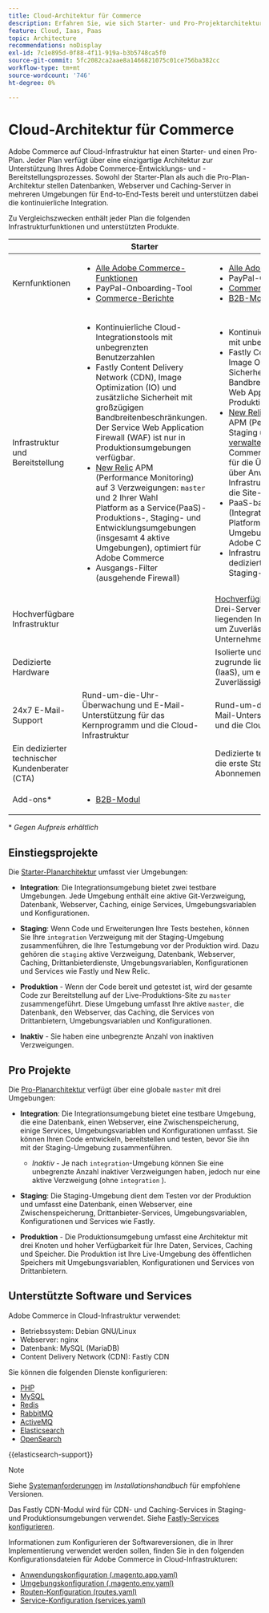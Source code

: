 ```yaml
---
title: Cloud-Architektur für Commerce
description: Erfahren Sie, wie sich Starter- und Pro-Projektarchitekturen bei Commerce in der Cloud-Infrastruktur unterscheiden.
feature: Cloud, Iaas, Paas
topic: Architecture
recommendations: noDisplay
exl-id: 7c1e895d-0f88-4f11-919a-b3b5748ca5f0
source-git-commit: 5fc2082ca2aae8a1466821075c01ce756ba382cc
workflow-type: tm+mt
source-wordcount: '746'
ht-degree: 0%

---
```


# Cloud-Architektur für Commerce

Adobe Commerce auf Cloud-Infrastruktur hat einen Starter- und einen Pro-Plan. Jeder Plan verfügt über eine einzigartige Architektur zur Unterstützung Ihres Adobe Commerce-Entwicklungs- und -Bereitstellungsprozesses. Sowohl der Starter-Plan als auch die Pro-Plan-Architektur stellen Datenbanken, Webserver und Caching-Server in mehreren Umgebungen für End-to-End-Tests bereit und unterstützen dabei die kontinuierliche Integration.

Zu Vergleichszwecken enthält jeder Plan die folgenden Infrastrukturfunktionen und unterstützten Produkte.

|          | Starter | Profi |
| -------- | --------------------| ------------------ |
| Kernfunktionen | <ul><li>[Alle Adobe Commerce-Funktionen](https://experienceleague.adobe.com/docs/commerce-operations/release/features.html?lang=de)</li><li>PayPal-Onboarding-Tool</li><li>[Commerce-Berichte](https://business.adobe.com/de/products/magento/business-intelligence.html?_ga=2.85288604.442698376.1665067470-1322106587.1655147209)</li></ul> | <ul><li>[Alle Adobe Commerce-Funktionen](https://experienceleague.adobe.com/docs/commerce-operations/release/features.html?lang=de)</li><li>PayPal-Onboarding-Tool</li><li>[Commerce-Berichte](https://business.adobe.com/de/products/magento/business-intelligence.html?_ga=2.85288604.442698376.1665067470-1322106587.1655147209)</li><li>[B2B-Modul](https://business.adobe.com/de/products/magento/b2b-ecommerce.html?_ga=2.105948422.442698376.1665067470-1322106587.1655147209)</li></ul> |
| Infrastruktur und Bereitstellung | <ul><li>Kontinuierliche Cloud-Integrationstools mit unbegrenzten Benutzerzahlen</li><li>Fastly Content Delivery Network (CDN), Image Optimization (IO) und zusätzliche Sicherheit mit großzügigen Bandbreitenbeschränkungen. Der Service Web Application Firewall (WAF) ist nur in Produktionsumgebungen verfügbar.</li><li>[New Relic](../monitor/new-relic-service.md) APM (Performance Monitoring) auf 3 Verzweigungen: `master` und 2 Ihrer Wahl<br>Platform as a Service(PaaS)-Produktions-, Staging- und Entwicklungsumgebungen (insgesamt 4 aktive Umgebungen), optimiert für Adobe Commerce</li><li>Ausgangs-Filter (ausgehende Firewall)</li></ul> | <ul><li>Kontinuierliche Cloud-Integrationstools mit unbegrenzten Benutzerzahlen</li><li>Fastly Content Delivery Network (CDN), Image Optimization (IO) und zusätzliche Sicherheit mit großzügigen Bandbreitenbeschränkungen. Der Service Web Application Firewall (WAF) ist nur in Produktionsumgebungen verfügbar.</li><li>[New Relic](../monitor/new-relic-service.md) Produktionsinfrastruktur + APM (Performance Monitoring) für Staging und Produktion. Die [Richtlinie für verwaltete Warnhinweise](../monitor/investigate-performance.md#monitor-performance-with-managed-alerts) für Adobe Commerce implementiert Best Practices für die Überwachung, um Sie proaktiv über Anwendungs- und Infrastrukturprobleme zu informieren, die die Site-Leistung beeinträchtigen.</li><li>PaaS-basierte (Integrations[Entwicklungs-)Umgebungen &#x200B;](pro-architecture.md#integration-environment) Platform as a Service (2 aktive Umgebungen insgesamt), optimiert für Adobe Commerce</li><li>Infrastructure as a Service (IaaS) - dedizierte virtuelle Infrastruktur für Staging- und Produktionsumgebungen</li></ul> |
| Hochverfügbare Infrastruktur | | [Hochverfügbarkeitsarchitektur](pro-architecture.md#redundant-hardware) mit einem Drei-Server-Setup in der zugrunde liegenden Infrastructure as a Service (IaaS), um Zuverlässigkeit und Verfügbarkeit auf Unternehmensniveau zu bieten |
| Dedizierte Hardware | | Isolierte und dedizierte Hardware in der zugrunde liegenden Infrastruktur als Service (IaaS), um ein noch höheres Maß an Zuverlässigkeit und Verfügbarkeit zu bieten |
| 24x7 E-Mail-Support | Rund-um-die-Uhr-Überwachung und E-Mail-Unterstützung für das Kernprogramm und die Cloud-Infrastruktur | Rund-um-die-Uhr-Überwachung und E-Mail-Unterstützung für das Kernprogramm und die Cloud-Infrastruktur |
| Ein dedizierter technischer Kundenberater (CTA) | | Dedizierte technische Kontoverwaltung für die erste Startzeit, beginnend mit Ihrem Abonnement bis zum ersten Start Ihrer Site |
| Add-ons\* | <ul><li>[B2B-Modul](https://business.adobe.com/de/products/magento/b2b-ecommerce.html)</li></ul> |

\* _Gegen Aufpreis erhältlich_

## Einstiegsprojekte

Die [Starter-Planarchitektur](starter-architecture.md) umfasst vier Umgebungen:

- **Integration**: Die Integrationsumgebung bietet zwei testbare Umgebungen. Jede Umgebung enthält eine aktive Git-Verzweigung, Datenbank, Webserver, Caching, einige Services, Umgebungsvariablen und Konfigurationen.

- **Staging**: Wenn Code und Erweiterungen Ihre Tests bestehen, können Sie Ihre `integration` Verzweigung mit der Staging-Umgebung zusammenführen, die Ihre Testumgebung vor der Produktion wird. Dazu gehören die `staging` aktive Verzweigung, Datenbank, Webserver, Caching, Drittanbieterdienste, Umgebungsvariablen, Konfigurationen und Services wie Fastly und New Relic.

- **Produktion** - Wenn der Code bereit und getestet ist, wird der gesamte Code zur Bereitstellung auf der Live-Produktions-Site zu `master` zusammengeführt. Diese Umgebung umfasst Ihre aktive `master`, die Datenbank, den Webserver, das Caching, die Services von Drittanbietern, Umgebungsvariablen und Konfigurationen.

- **Inaktiv** - Sie haben eine unbegrenzte Anzahl von inaktiven Verzweigungen.

## Pro Projekte

Die [Pro-Planarchitektur](pro-architecture.md) verfügt über eine globale `master` mit drei Umgebungen:

- **Integration**: Die Integrationsumgebung bietet eine testbare Umgebung, die eine Datenbank, einen Webserver, eine Zwischenspeicherung, einige Services, Umgebungsvariablen und Konfigurationen umfasst. Sie können Ihren Code entwickeln, bereitstellen und testen, bevor Sie ihn mit der Staging-Umgebung zusammenführen.

   - _Inaktiv_ - Je nach `integration`-Umgebung können Sie eine unbegrenzte Anzahl inaktiver Verzweigungen haben, jedoch nur eine aktive Verzweigung (ohne `integration` ).

- **Staging**: Die Staging-Umgebung dient dem Testen vor der Produktion und umfasst eine Datenbank, einen Webserver, eine Zwischenspeicherung, Drittanbieter-Services, Umgebungsvariablen, Konfigurationen und Services wie Fastly.

- **Produktion** - Die Produktionsumgebung umfasst eine Architektur mit drei Knoten und hoher Verfügbarkeit für Ihre Daten, Services, Caching und Speicher. Die Produktion ist Ihre Live-Umgebung des öffentlichen Speichers mit Umgebungsvariablen, Konfigurationen und Services von Drittanbietern.

## Unterstützte Software und Services

Adobe Commerce in Cloud-Infrastruktur verwendet:

- Betriebssystem: Debian GNU/Linux
- Webserver: nginx
- Datenbank: MySQL (MariaDB)
- Content Delivery Network (CDN): Fastly CDN

Sie können die folgenden Dienste konfigurieren:

- [PHP](../application/php-settings.md)
- [MySQL](../services/mysql.md)
- [Redis](../services/redis.md)
- [RabbitMQ](../services/rabbitmq.md)
- [ActiveMQ](../services/activemq.md)
- [Elasticsearch](../services/elasticsearch.md)
- [OpenSearch](../services/opensearch.md)

{{elasticsearch-support}}

>[!NOTE]
>
>Siehe [Systemanforderungen](https://experienceleague.adobe.com/docs/commerce-operations/installation-guide/system-requirements.html?lang=de) im _Installationshandbuch_ für empfohlene Versionen.

Das Fastly CDN-Modul wird für CDN- und Caching-Services in Staging- und Produktionsumgebungen verwendet. Siehe [Fastly-Services konfigurieren](../cdn/fastly.md).

Informationen zum Konfigurieren der Softwareversionen, die in Ihrer Implementierung verwendet werden sollen, finden Sie in den folgenden Konfigurationsdateien für Adobe Commerce in Cloud-Infrastrukturen:

- [Anwendungskonfiguration (.magento.app.yaml)](../application/configure-app-yaml.md)
- [Umgebungskonfiguration (.magento.env.yaml)](../environment/configure-env-yaml.md)
- [Routen-Konfiguration (routes.yaml)](../routes/routes-yaml.md)
- [Service-Konfiguration (services.yaml)](../services/services-yaml.md)
